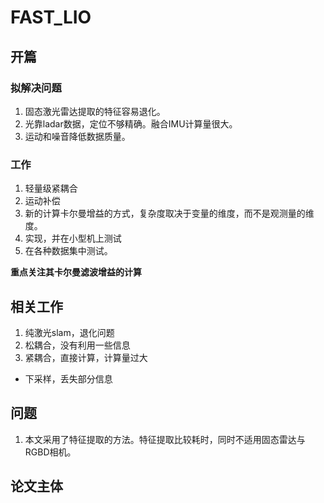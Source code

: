 # FAST_LIO
## 开篇
### 拟解决问题
1. 固态激光雷达提取的特征容易退化。
2. 光靠ladar数据，定位不够精确。融合IMU计算量很大。
3. 运动和噪音降低数据质量。
### 工作
1. 轻量级紧耦合
2. 运动补偿
3. 新的计算卡尔曼增益的方式，复杂度取决于变量的维度，而不是观测量的维度。
4. 实现，并在小型机上测试
5. 在各种数据集中测试。

**重点关注其卡尔曼滤波增益的计算**

## 相关工作
1. 纯激光slam，退化问题
2. 松耦合，没有利用一些信息
3. 紧耦合，直接计算，计算量过大
- 下采样，丢失部分信息
## 问题
1. 本文采用了特征提取的方法。特征提取比较耗时，同时不适用固态雷达与RGBD相机。
## 论文主体
